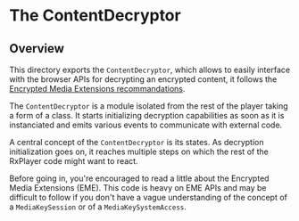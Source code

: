 # The ContentDecryptor #########################################################


## Overview ####################################################################

This directory exports the `ContentDecryptor`, which allows to easily interface
with the browser APIs for decrypting an encrypted content, it follows the
[Encrypted Media Extensions recommandations](https://www.w3.org/TR/encrypted-media/).

The `ContentDecryptor` is a module isolated from the rest of the player taking
a form of a class.
It starts initializing decryption capabilities as soon as it is instanciated and
emits various events to communicate with external code.

A central concept of the `ContentDecryptor` is its states.
As decryption initialization goes on, it reaches multiple steps on which the
rest of the RxPlayer code might want to react.

Before going in, you're encouraged to read a little about the Encrypted Media
Extensions (EME). This code is heavy on EME APIs and may be difficult to follow
if you don't have a vague understanding of the concept of a `MediaKeySession`
or of a `MediaKeySystemAccess`.
